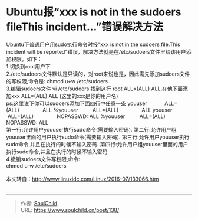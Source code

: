 # Ubuntu报“xxx is not in the sudoers fileThis incident...”错误解决方法

<!--more-->
<div align="left"><a href="http://www.linuxidc.com/topicnews.aspx?tid=2" target="_blank" rel="noopener">Ubuntu</a>下普通用户用sudo执行命令时报"xxx is not in the sudoers file.This incident will be reported"错误，解决方法就是在/etc/sudoers文件里给该用户添加权限。如下：</div>
<div align="left">1.切换到root用户下</div>
<div align="left">2./etc/sudoers文件默认是只读的，对root来说也是，因此需先添加sudoers文件的写权限,命令是:
chmod u+w /etc/sudoers</div>
<div align="left">3.编辑sudoers文件
vi /etc/sudoers
找到这行 root ALL=(ALL) ALL,在他下面添加xxx ALL=(ALL) ALL (这里的xxx是你的用户名)</div>
<div align="left">ps:这里说下你可以sudoers添加下面四行中任意一条
youuser            ALL=(ALL)                ALL
%youuser          ALL=(ALL)                ALL
youuser            ALL=(ALL)                NOPASSWD: ALL
%youuser          ALL=(ALL)                NOPASSWD: ALL</div>
<div align="left">第一行:允许用户youuser执行sudo命令(需要输入密码).
第二行:允许用户组youuser里面的用户执行sudo命令(需要输入密码).
第三行:允许用户youuser执行sudo命令,并且在执行的时候不输入密码.
第四行:允许用户组youuser里面的用户执行sudo命令,并且在执行的时候不输入密码.</div>
<div align="left">4.撤销sudoers文件写权限,命令:</div>
<div align="left">chmod u-w /etc/sudoers</div>
<br/>
<div style="text-align: left;" align="left">本文转自：<a href="http://www.linuxidc.com/Linux/2016-07/133066.htm" target="_blank" rel="noopener">http://www.linuxidc.com/Linux/2016-07/133066.htm</a></div>
<div align="left"></div>
<br/>



---

> 作者: [SoulChild](https://www.soulchild.cn)  
> URL: https://www.soulchild.cn/post/138/  

